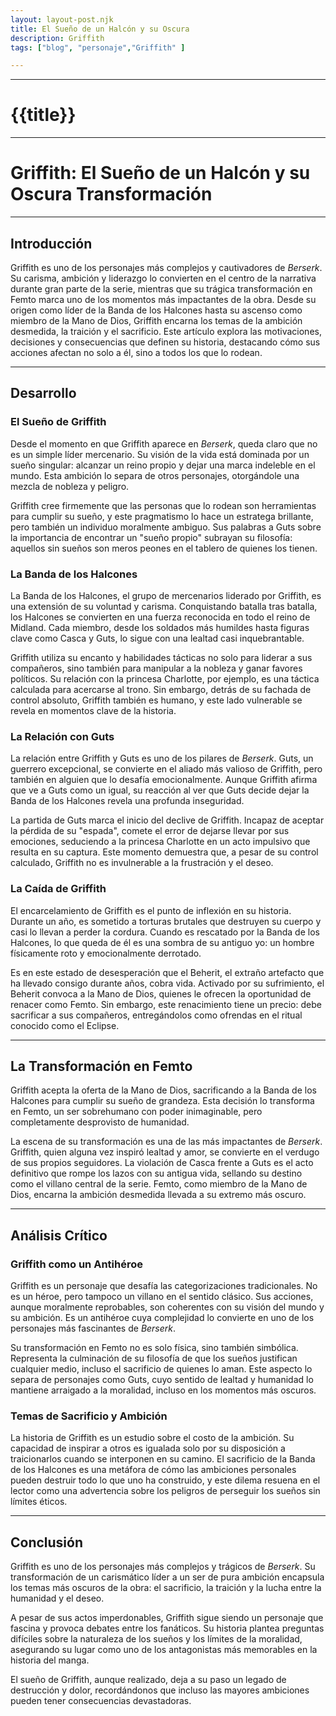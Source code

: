 ```yaml
---
layout: layout-post.njk
title: El Sueño de un Halcón y su Oscura 
description: Griffith 
tags: ["blog", "personaje","Griffith" ]

---
```

---

# {{title}}


---
# Griffith: El Sueño de un Halcón y su Oscura Transformación  

---

## Introducción  
Griffith es uno de los personajes más complejos y cautivadores de *Berserk*. Su carisma, ambición y liderazgo lo convierten en el centro de la narrativa durante gran parte de la serie, mientras que su trágica transformación en Femto marca uno de los momentos más impactantes de la obra. Desde su origen como líder de la Banda de los Halcones hasta su ascenso como miembro de la Mano de Dios, Griffith encarna los temas de la ambición desmedida, la traición y el sacrificio. Este artículo explora las motivaciones, decisiones y consecuencias que definen su historia, destacando cómo sus acciones afectan no solo a él, sino a todos los que lo rodean.

---

## Desarrollo  

### El Sueño de Griffith  
Desde el momento en que Griffith aparece en *Berserk*, queda claro que no es un simple líder mercenario. Su visión de la vida está dominada por un sueño singular: alcanzar un reino propio y dejar una marca indeleble en el mundo. Esta ambición lo separa de otros personajes, otorgándole una mezcla de nobleza y peligro.  

Griffith cree firmemente que las personas que lo rodean son herramientas para cumplir su sueño, y este pragmatismo lo hace un estratega brillante, pero también un individuo moralmente ambiguo. Sus palabras a Guts sobre la importancia de encontrar un "sueño propio" subrayan su filosofía: aquellos sin sueños son meros peones en el tablero de quienes los tienen.

### La Banda de los Halcones  
La Banda de los Halcones, el grupo de mercenarios liderado por Griffith, es una extensión de su voluntad y carisma. Conquistando batalla tras batalla, los Halcones se convierten en una fuerza reconocida en todo el reino de Midland. Cada miembro, desde los soldados más humildes hasta figuras clave como Casca y Guts, lo sigue con una lealtad casi inquebrantable.  

Griffith utiliza su encanto y habilidades tácticas no solo para liderar a sus compañeros, sino también para manipular a la nobleza y ganar favores políticos. Su relación con la princesa Charlotte, por ejemplo, es una táctica calculada para acercarse al trono. Sin embargo, detrás de su fachada de control absoluto, Griffith también es humano, y este lado vulnerable se revela en momentos clave de la historia.

### La Relación con Guts  
La relación entre Griffith y Guts es uno de los pilares de *Berserk*. Guts, un guerrero excepcional, se convierte en el aliado más valioso de Griffith, pero también en alguien que lo desafía emocionalmente. Aunque Griffith afirma que ve a Guts como un igual, su reacción al ver que Guts decide dejar la Banda de los Halcones revela una profunda inseguridad.  

La partida de Guts marca el inicio del declive de Griffith. Incapaz de aceptar la pérdida de su "espada", comete el error de dejarse llevar por sus emociones, seduciendo a la princesa Charlotte en un acto impulsivo que resulta en su captura. Este momento demuestra que, a pesar de su control calculado, Griffith no es invulnerable a la frustración y el deseo.

### La Caída de Griffith  
El encarcelamiento de Griffith es el punto de inflexión en su historia. Durante un año, es sometido a torturas brutales que destruyen su cuerpo y casi lo llevan a perder la cordura. Cuando es rescatado por la Banda de los Halcones, lo que queda de él es una sombra de su antiguo yo: un hombre físicamente roto y emocionalmente derrotado.  

Es en este estado de desesperación que el Beherit, el extraño artefacto que ha llevado consigo durante años, cobra vida. Activado por su sufrimiento, el Beherit convoca a la Mano de Dios, quienes le ofrecen la oportunidad de renacer como Femto. Sin embargo, este renacimiento tiene un precio: debe sacrificar a sus compañeros, entregándolos como ofrendas en el ritual conocido como el Eclipse.

---

## La Transformación en Femto  

Griffith acepta la oferta de la Mano de Dios, sacrificando a la Banda de los Halcones para cumplir su sueño de grandeza. Esta decisión lo transforma en Femto, un ser sobrehumano con poder inimaginable, pero completamente desprovisto de humanidad.  

La escena de su transformación es una de las más impactantes de *Berserk*. Griffith, quien alguna vez inspiró lealtad y amor, se convierte en el verdugo de sus propios seguidores. La violación de Casca frente a Guts es el acto definitivo que rompe los lazos con su antigua vida, sellando su destino como el villano central de la serie. Femto, como miembro de la Mano de Dios, encarna la ambición desmedida llevada a su extremo más oscuro.

---

## Análisis Crítico  

### Griffith como un Antihéroe  
Griffith es un personaje que desafía las categorizaciones tradicionales. No es un héroe, pero tampoco un villano en el sentido clásico. Sus acciones, aunque moralmente reprobables, son coherentes con su visión del mundo y su ambición. Es un antihéroe cuya complejidad lo convierte en uno de los personajes más fascinantes de *Berserk*.  

Su transformación en Femto no es solo física, sino también simbólica. Representa la culminación de su filosofía de que los sueños justifican cualquier medio, incluso el sacrificio de quienes lo aman. Este aspecto lo separa de personajes como Guts, cuyo sentido de lealtad y humanidad lo mantiene arraigado a la moralidad, incluso en los momentos más oscuros.

### Temas de Sacrificio y Ambición  
La historia de Griffith es un estudio sobre el costo de la ambición. Su capacidad de inspirar a otros es igualada solo por su disposición a traicionarlos cuando se interponen en su camino. El sacrificio de la Banda de los Halcones es una metáfora de cómo las ambiciones personales pueden destruir todo lo que uno ha construido, y este dilema resuena en el lector como una advertencia sobre los peligros de perseguir los sueños sin límites éticos.

---

## Conclusión  
Griffith es uno de los personajes más complejos y trágicos de *Berserk*. Su transformación de un carismático líder a un ser de pura ambición encapsula los temas más oscuros de la obra: el sacrificio, la traición y la lucha entre la humanidad y el deseo.  

A pesar de sus actos imperdonables, Griffith sigue siendo un personaje que fascina y provoca debates entre los fanáticos. Su historia plantea preguntas difíciles sobre la naturaleza de los sueños y los límites de la moralidad, asegurando su lugar como uno de los antagonistas más memorables en la historia del manga.  

El sueño de Griffith, aunque realizado, deja a su paso un legado de destrucción y dolor, recordándonos que incluso las mayores ambiciones pueden tener consecuencias devastadoras.  
